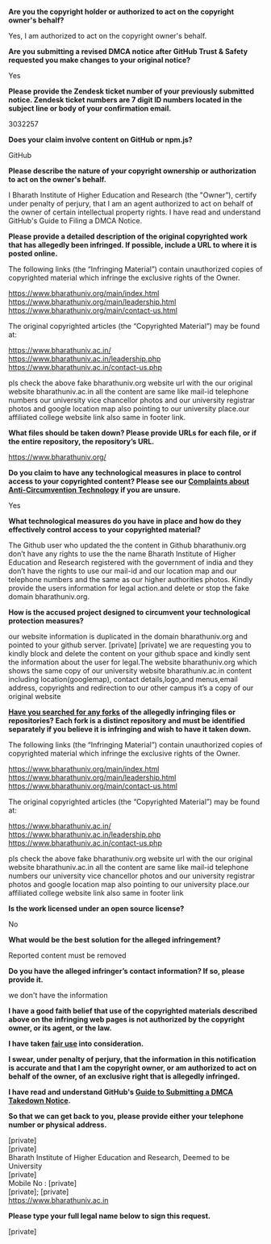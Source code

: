 **Are you the copyright holder or authorized to act on the copyright owner's behalf?**

Yes, I am authorized to act on the copyright owner's behalf.

**Are you submitting a revised DMCA notice after GitHub Trust & Safety requested you make changes to your original notice?**

Yes

**Please provide the Zendesk ticket number of your previously submitted notice. Zendesk ticket numbers are 7 digit ID numbers located in the subject line or body of your confirmation email.**

3032257

**Does your claim involve content on GitHub or npm.js?**

GitHub

**Please describe the nature of your copyright ownership or authorization to act on the owner's behalf.**

I Bharath Institute of Higher Education and Research (the "Owner”), certify under penalty of perjury, that I am an agent authorized to act on behalf of the owner of certain intellectual property rights. I have read and understand GitHub's Guide to Filing a DMCA Notice.

**Please provide a detailed description of the original copyrighted work that has allegedly been infringed. If possible, include a URL to where it is posted online.**

The following links (the “Infringing Material”) contain unauthorized copies of copyrighted material which infringe the exclusive rights of the Owner.

https://www.bharathuniv.org/main/index.html  
https://www.bharathuniv.org/main/leadership.html  
https://www.bharathuniv.org/main/contact-us.html

The original copyrighted articles (the “Copyrighted Material”) may be found at:

https://www.bharathuniv.ac.in/  
https://www.bharathuniv.ac.in/leadership.php  
https://www.bharathuniv.ac.in/contact-us.php

pls check the above fake bharathuniv.org website url with the our original website bharathuniv.ac.in all the content are same like mail-id telephone numbers our university vice chancellor photos and our university registrar photos and google location map also pointing to our university place.our affiliated college website link also same in footer link.

**What files should be taken down? Please provide URLs for each file, or if the entire repository, the repository’s URL.**

https://www.bharathuniv.org/

**Do you claim to have any technological measures in place to control access to your copyrighted content? Please see our <a href="https://docs.github.com/articles/guide-to-submitting-a-dmca-takedown-notice#complaints-about-anti-circumvention-technology">Complaints about Anti-Circumvention Technology</a> if you are unsure.**

Yes

**What technological measures do you have in place and how do they effectively control access to your copyrighted material?**

The Github user who updated the the content in Github bharathuniv.org don’t have any rights to use the the name Bharath Institute of Higher Education and Research registered with the government of india and they don’t have the rights to use our mail-id and our location map and our telephone numbers and the same as our higher authorities photos.
Kindly provide the users information for legal action.and delete or stop the fake domain bharathuniv.org.

**How is the accused project designed to circumvent your technological protection measures?**

our website information is duplicated in the domain bharathuniv.org and pointed to your github server. [private] [private]
we are requesting you to kindly block and delete the content on your github space and kindly sent the information about
the user for legal.The website bharathuniv.org which shows the same copy of our university website bharathuniv.ac.in content
including location(googlemap), contact details,logo,and menus,email address, copyrights and redirection to our other campus it’s a copy of our original website

**<a href="https://docs.github.com/articles/dmca-takedown-policy#b-what-about-forks-or-whats-a-fork">Have you searched for any forks</a> of the allegedly infringing files or repositories? Each fork is a distinct repository and must be identified separately if you believe it is infringing and wish to have it taken down.**

The following links (the “Infringing Material”) contain unauthorized copies of copyrighted material which infringe the exclusive rights of the Owner.

https://www.bharathuniv.org/main/index.html  
https://www.bharathuniv.org/main/leadership.html  
https://www.bharathuniv.org/main/contact-us.html

The original copyrighted articles (the “Copyrighted Material”) may be found at:

https://www.bharathuniv.ac.in/  
https://www.bharathuniv.ac.in/leadership.php  
https://www.bharathuniv.ac.in/contact-us.php

pls check the above fake bharathuniv.org website url with the our original website bharathuniv.ac.in all the content are same like mail-id telephone numbers our university vice chancellor photos and our university registrar photos and google location map also pointing to our university place.our affiliated college website link also same in footer link

**Is the work licensed under an open source license?**

No

**What would be the best solution for the alleged infringement?**

Reported content must be removed

**Do you have the alleged infringer’s contact information? If so, please provide it.**

we don't have the information

**I have a good faith belief that use of the copyrighted materials described above on the infringing web pages is not authorized by the copyright owner, or its agent, or the law.**

**I have taken <a href="https://www.lumendatabase.org/topics/22">fair use</a> into consideration.**

**I swear, under penalty of perjury, that the information in this notification is accurate and that I am the copyright owner, or am authorized to act on behalf of the owner, of an exclusive right that is allegedly infringed.**

**I have read and understand GitHub's <a href="https://docs.github.com/articles/guide-to-submitting-a-dmca-takedown-notice/">Guide to Submitting a DMCA Takedown Notice</a>.**

**So that we can get back to you, please provide either your telephone number or physical address.**

[private]  
[private]  
Bharath Institute of Higher Education and Research, Deemed to be University  
[private]  
Mobile No : [private]  
[private]; [private]  
https://www.bharathuniv.ac.in

**Please type your full legal name below to sign this request.**

[private]  
